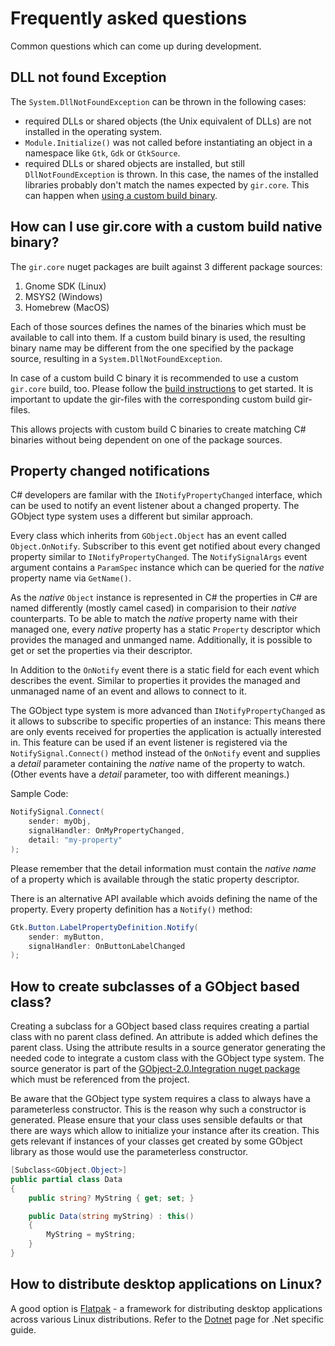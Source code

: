 # Frequently asked questions
Common questions which can come up during development.

## DLL not found Exception

The `System.DllNotFoundException` can be thrown in the following cases:

- required DLLs or shared objects (the Unix equivalent of DLLs) are not installed in the operating system.
- `Module.Initialize()` was not called before instantiating an object in a namespace like `Gtk`, `Gdk` or `GtkSource`.
- required DLLs or shared objects are installed, but still `DllNotFoundException` is thrown. In this case, the names of the installed libraries probably don't match the names expected by `gir.core`. This can happen when [using a custom build binary](#how-can-i-use-gircore-with-a-custom-build-native-binary).

## How can I use gir.core with a custom build native binary?

The `gir.core` nuget packages are built against 3 different package sources:
1. Gnome SDK (Linux)
2. MSYS2 (Windows)
3. Homebrew (MacOS)

Each of those sources defines the names of the binaries which must be available to call into them. If a custom build binary is used, the resulting binary name may be different from the one specified by the package source, resulting in a `System.DllNotFoundException`.

In case of a custom build C binary it is recommended to use a custom `gir.core` build, too. Please follow the [build instructions](build.md) to get started. It is important to update the gir-files with the corresponding custom build gir-files.

This allows projects with custom build C binaries to create matching C# binaries without being dependent on one of the package sources.

## Property changed notifications
C# developers are familar with the `INotifyPropertyChanged` interface, which can be used to notify an event listener about a changed property. The GObject type system uses a different but similar approach.

Every class which inherits from `GObject.Object` has an event called `Object.OnNotify`. Subscriber to this event get notified about every changed property similar to `INotifyPropertyChanged`. The `NotifySignalArgs` event argument contains a `ParamSpec` instance which can be queried for the *native* property name via `GetName()`.

As the *native* `Object` instance is represented in C# the properties in C# are named differently (mostly camel cased) in comparision to their *native* counterparts. To be able to match the *native* property name with their managed one, every *native* property has a static `Property` descriptor which provides the managed and unmanged name. Additionally, it is possible to get or set the properties via their descriptor.

In Addition to the `OnNotify` event there is a static field for each event which describes the event. Similar to properties it provides the managed and unmanaged name of an event and allows to connect to it.

The GObject type system is more advanced than `INotifyPropertyChanged` as it allows to subscribe to specific properties of an instance: This means there are only events received for properties the application is actually interested in. This feature can be used if an event listener is registered via the `NotifySignal.Connect()` method instead of the `OnNotify` event and supplies a *detail* parameter containing the *native* name of the property to watch. (Other events have a *detail* parameter, too with different meanings.)

Sample Code:
```csharp
NotifySignal.Connect(
    sender: myObj,
    signalHandler: OnMyPropertyChanged,
    detail: "my-property"
);
```

Please remember that the detail information must contain the *native name* of a property which is available through the static property descriptor.

There is an alternative API available which avoids defining the name of the property. Every property definition has a `Notify()` method:

```csharp
Gtk.Button.LabelPropertyDefinition.Notify(
    sender: myButton,
    signalHandler: OnButtonLabelChanged
);
```

## How to create subclasses of a GObject based class?
Creating a subclass for a GObject based class requires creating a partial class with no parent class defined. An attribute is added which defines the parent class. Using the attribute results in a source generator generating the needed code to integrate a custom class with the GObject type system. The source generator is part of the [GObject-2.0.Integration nuget package](https://www.nuget.org/packages/GirCore.GObject-2.0.Integration/) which must be referenced from the project.

Be aware that the GObject type system requires a class to always have a parameterless constructor. This is the reason why such a constructor is generated. Please ensure that your class uses sensible defaults or that there are ways which allow to initialize your instance after its creation. This gets relevant if instances of your classes get created by some GObject library as those would use the parameterless constructor.  

```csharp
[Subclass<GObject.Object>]
public partial class Data
{
    public string? MyString { get; set; }

    public Data(string myString) : this()
    {
        MyString = myString;
    }
}
```

## How to distribute desktop applications on Linux?
A good option is [Flatpak](https://flatpak.org/) - a framework for distributing desktop applications across various Linux distributions. Refer to the [Dotnet](https://github.com/gircore/gir.core/edit/main/docs/docs/faq.md) page for .Net specific guide.
